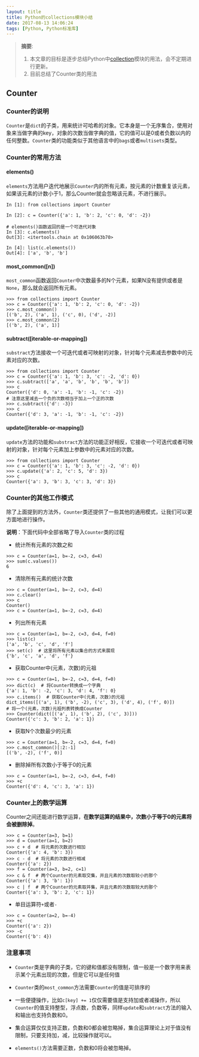 ```yaml
---
layout: title
title: Python的collections模块小结
date: 2017-08-13 14:06:24
tags: [Python, Python标准库]
---
```


> __摘要__:
> 1. 本文章的目标是逐步总结Python中[collection](http://devdocs.io/python~3.6/library/collections)模块的用法，会不定期进行更新。
> 2. 目前总结了Counter类的用法

<!-- more -->

## Counter

### Counter的说明

`Counter`是`dict`的子类，用来统计可哈希的对象。它本身是一个无序集合，使用对象来当做字典的key，对象的次数当做字典的值，它的值可以是0或者负数以内的任何整数。`Counter`类的功能类似于其他语言中的`bags`或者`multisets`类型。

### Counter的常用方法

#### elements()

`elements`方法用户迭代地展示`Counter`内的所有元素，按元素的计数重复该元素，如果该元素的计数小于1，那么Counter就会忽略该元素，不进行展示。

```
In [1]: from collections import Counter

In [2]: c = Counter({'a': 1, 'b': 2, 'c': 0, 'd': -2})

# elements()函数返回的是一个可迭代对象
In [3]: c.elements()
Out[3]: <itertools.chain at 0x106063b70>

In [4]: list(c.elements())
Out[4]: ['a', 'b', 'b']
```

#### most_common([n])

`most_common`函数返回`Counter`中次数最多的N个元素，如果N没有提供或者是`None`，那么就会返回所有元素。

```
>>> from collections import Counter
>>> c = Counter({'a': 1, 'b': 2, 'c': 0, 'd': -2})
>>> c.most_common()
[('b', 2), ('a', 1), ('c', 0), ('d', -2)]
>>> c.most_common(2)
[('b', 2), ('a', 1)]
```

#### subtract([iterable-or-mapping])

`substract`方法接收一个可迭代或者可映射的对象，针对每个元素减去参数中的元素对应的次数。

```
>>> from collections import Counter
>>> c = Counter({'a': 1, 'b': 3, 'c': -2, 'd': 0})
>>> c.subtract(['a', 'a', 'b', 'b', 'b', 'b'])
>>> c
Counter({'d': 0, 'a': -1, 'b': -1, 'c': -2})
# 注意这里减去一个负的次数相当于加上一个正的次数
>>> c.subtract({'d': -3})
>>> c
Counter({'d': 3, 'a': -1, 'b': -1, 'c': -2})
```

#### update([iterable-or-mapping])

`update`方法的功能和`substract`方法的功能正好相反，它接收一个可迭代或者可映射的对象，针对每个元素加上参数中的元素对应的次数。

```
>>> from collections import Counter
>>> c = Counter({'a': 1, 'b': 3, 'c': -2, 'd': 0})
>>> c.update({'a': 2, 'c': 5, 'd': 3})
>>> c
Counter({'a': 3, 'b': 3, 'c': 3, 'd': 3})
```

### Counter的其他工作模式

除了上面提到的方法外，`Counter`类还提供了一些其他的通用模式，让我们可以更方面地进行操作。

__说明__：下面代码中全部省略了导入`Counter`类的过程

+ 统计所有元素的次数之和

```
>>> c = Counter(a=1, b=-2, c=3, d=4)
>>> sum(c.values())
6
```

+ 清除所有元素的统计次数

```
>>> c = Counter(a=1, b=-2, c=3, d=4)
>>> c.clear()
>>> c
Counter()
>>> c = Counter(a=1, b=-2, c=3, d=4)
```

+ 列出所有元素

```
>>> c = Counter(a=1, b=-2, c=3, d=4, f=0)
>>> list(c)
['a', 'b', 'c', 'd', 'f']
>>> set(c)  # 这里将所有元素以集合的方式来展现
{'b', 'c', 'a', 'd', 'f'}
```

+ 获取Counter中(元素，次数)的元祖

```
>>> c = Counter(a=1, b=-2, c=3, d=4, f=0)
>>> dict(c)  # 将Counter转换成一个字典
{'a': 1, 'b': -2, 'c': 3, 'd': 4, 'f': 0}
>>> c.items()  # 获取Counter中(元素，次数)的元祖
dict_items([('a', 1), ('b', -2), ('c', 3), ('d', 4), ('f', 0)])
# 将一个(元素，次数)元祖列表转换成Counter
>>> Counter(dict([('a', 1), ('b', 2), ('c', 3)]))
Counter({'c': 3, 'b': 2, 'a': 1})
```

+ 获取N个次数最少的元素

```
>>> c = Counter(a=1, b=-2, c=3, d=4, f=0)
>>> c.most_common()[:2:-1]
[('b', -2), ('f', 0)]
```

+ 删除掉所有次数小于等于0的元素

```
>>> c = Counter(a=1, b=-2, c=3, d=4, f=0)
>>> +c
Counter({'d': 4, 'c': 3, 'a': 1})
```

### Counter上的数学运算

Counter之间还能进行数学运算，__在数学运算的结果中，次数小于等于0的元素将会被删除掉__。

```
>>> c = Counter(a=3, b=1)
>>> d = Counter(a=1, b=2)
>>> c + d  # 将元素的次数进行相加
Counter({'a': 4, 'b': 3})
>>> c - d  # 将元素的次数进行相减
Counter({'a': 2})
>>> f = Counter(a=3, b=2, c=1)
>>> c & f  # 两个Counter的元素取交集，并且元素的次数取较小的那个
Counter({'a': 3, 'b': 1})
>>> c | f  # 两个Counter的元素取并集，并且元素的次数取较大的那个
Counter({'a': 3, 'b': 2, 'c': 1})
```

+ 单目运算符`+`或者`-`

```
>>> c = Counter(a=2, b=-4)
>>> +c
Counter({'a': 2})
>>> -c
Counter({'b': 4})
```

### 注意事项

+ `Counter`类是字典的子类，它的键和值都没有限制，值一般是一个数字用来表示某个元素出现的次数，但是它可以是任何值

+ `Counter`类的`most_common`方法需要`Counter`的值是可排序的

+ 一些便捷操作，比如`c[key] += 1`仅仅需要值是支持加或者减操作，所以`Counter`的值支持整型，浮点数，负数等，同样`update`和`subtract`方法的输入和输出也支持负数和0。

+ 集合运算仅仅支持正数，负数和0都会被忽略掉，集合运算理论上对于值没有限制，只要支持加，减，比较操作就可以。

+ `elements()`方法需要正数，负数和0将会被忽略掉。
